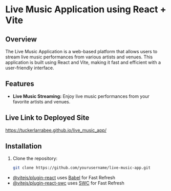# Live Music Application using React + Vite

## Overview

The Live Music Application is a web-based platform that allows users to stream live music performances from various artists and venues. This application is built using React and Vite, making it fast and efficient with a user-friendly interface.

## Features

- **Live Music Streaming:** Enjoy live music performances from your favorite artists and venues.


## Live Link to Deployed Site

https://tuckerlarrabee.github.io/live_music_app/


## Installation

1. Clone the repository:
   ```bash
   git clone https://github.com/yourusername/live-music-app.git

- [@vitejs/plugin-react](https://github.com/vitejs/vite-plugin-react/blob/main/packages/plugin-react/README.md) uses [Babel](https://babeljs.io/) for Fast Refresh
- [@vitejs/plugin-react-swc](https://github.com/vitejs/vite-plugin-react-swc) uses [SWC](https://swc.rs/) for Fast Refresh
